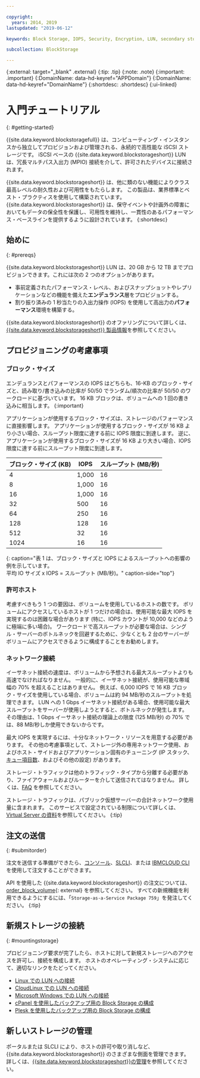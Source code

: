 ```yaml
---

copyright:
  years: 2014, 2019
lastupdated: "2019-06-12"

keywords: Block Storage, IOPS, Security, Encryption, LUN, secondary storage, mount storage, provision storage, ISCSI, MPIO, redundant

subcollection: BlockStorage

---
```

{:external: target="_blank" .external}
{:tip: .tip}
{:note: .note}
{:important: .important}
{:DomainName: data-hd-keyref="APPDomain"}
{:DomainName: data-hd-keyref="DomainName"}
{:shortdesc: .shortdesc}
{:ui-linked}

# 入門チュートリアル
{: #getting-started}

{{site.data.keyword.blockstoragefull}} は、コンピューティング・インスタンスから独立してプロビジョンおよび管理される、永続的で高性能な iSCSI ストレージです。 iSCSI ベースの {{site.data.keyword.blockstorageshort}} LUN は、冗長マルチパス入出力 (MPIO) 接続を介して、許可されたデバイスに接続されます。

{{site.data.keyword.blockstorageshort}} は、他に類のない機能によりクラス最高レベルの耐久性および可用性をもたらします。 この製品は、業界標準とベスト・プラクティスを使用して構築されています。 {{site.data.keyword.blockstorageshort}} は、保守イベントや計画外の障害においてもデータの保全性を保護し、可用性を維持し、一貫性のあるパフォーマンス・ベースラインを提供するように設計されています。
{:shortdesc}

## 始めに
{: #prereqs}

{{site.data.keyword.blockstorageshort}} LUN は、20 GB から 12 TB までプロビジョンできます。これには次の 2 つのオプションがあります。 <br/>
- 事前定義されたパフォーマンス・レベル、およびスナップショットやレプリケーションなどの機能を備えた**エンデュランス**層をプロビジョンする。
- 割り振り済みの 1 秒当たりの入出力操作 (IOPS) を使用して高出力の**パフォーマンス**環境を構築する。

{{site.data.keyword.blockstorageshort}} のオファリングについて詳しくは、[{{site.data.keyword.blockstorageshort}} 製品情報](/docs/infrastructure/BlockStorage?topic=BlockStorage-About)を参照してください。

## プロビジョニングの考慮事項

### ブロック・サイズ

エンデュランスとパフォーマンスの IOPS はどちらも、16-KB のブロック・サイズと、読み取り/書き込みの比率が 50/50 でランダム/順次の比率が 50/50 のワークロードに基づいています。 16 KB ブロックは、ボリュームへの 1 回の書き込みに相当します。
{:important}

アプリケーションが使用するブロック・サイズは、ストレージのパフォーマンスに直接影響します。 アプリケーションが使用するブロック・サイズが 16 KB より小さい場合、スループット限度に達する前に IOPS 限度に到達します。 逆に、アプリケーションが使用するブロック・サイズが 16 KB より大きい場合、IOPS 限度に達する前にスループット限度に到達します。

| ブロック・サイズ (KB) | IOPS | スループット (MB/秒) |
|-----|-----|-----|
| 4 | 1,000 | 16 |
| 8 | 1,000 | 16 |
| 16 | 1,000 | 16 |
| 32 | 500 | 16 |
| 64 | 250 | 16 |
| 128 | 128 | 16 |
| 512 | 32 | 16 |
| 1024 | 16 | 16 |
{: caption="表 1 は、ブロック・サイズと IOPS によるスループットへの影響の例を示しています。<br/>平均 IO サイズ x IOPS = スループット (MB/秒)。" caption-side="top"}

### 許可ホスト

考慮すべきもう 1 つの要因は、ボリュームを使用しているホストの数です。 ボリュームにアクセスしているホストが 1 つだけの場合は、使用可能な最大 IOPS を実現するのは困難な場合があります (特に、IOPS カウントが 10,000 などのように極端に多い場合)。 ワークロードで高スループットが必要な場合は、シングル・サーバーのボトルネックを回避するために、少なくとも 2 台のサーバーがボリュームにアクセスできるように構成することをお勧めします。

### ネットワーク接続

イーサネット接続の速度は、ボリュームから予想される最大スループットよりも高速でなければなりません。 一般的に、イーサネット接続が、使用可能な帯域幅の 70% を超えることはありません。 例えば、6,000 IOPS で 16 KB ブロック・サイズを使用している場合、ボリュームは約 94 MB/秒のスループットを処理できます。 LUN への 1 Gbps イーサネット接続がある場合、使用可能な最大スループットをサーバーが使用しようとすると、ボトルネックが発生します。 その理由は、1 Gbps イーサネット接続の理論上の限度 (125 MB/秒) の 70% では、88 MB/秒しか使用できないからです。

最大 IOPS を実現するには、十分なネットワーク・リソースを用意する必要があります。 その他の考慮事項として、ストレージ外の専用ネットワーク使用、およびホスト・サイドおよびアプリケーション固有のチューニング (IP スタック、[キュー項目数](/docs/infrastructure/BlockStorage?topic=BlockStorage-hostqueuesettings)、およびその他の設定) があります。

ストレージ・トラフィックは他のトラフィック・タイプから分離する必要があり、ファイアウォールおよびルーターを介して送信されてはなりません。 詳しくは、[FAQ](/docs/BlockStorage?topic=block-storage-faqs#isolatedstoragetraffic) を参照してください。

ストレージ・トラフィックは、パブリック仮想サーバーの合計ネットワーク使用量に含まれます。 このサービスで設定されている制限について詳しくは、[Virtual Server の資料](/docs/vsi?topic=virtual-servers-about-public-virtual-servers#about-public-virtual-servers)を参照してください。
{:tip}

## 注文の送信
{: #submitorder}

注文を送信する準備ができたら、[コンソール](/docs/infrastructure/BlockStorage?topic=BlockStorage-orderingthroughConsole)、[SLCLI](/docs/infrastructure/BlockStorage?topic=BlockStorage-orderingthroughCLI)、または [IBMCLOUD CLI](/docs/cli/reference/ibmcloud?topic=cloud-cli-sl-block-storage#sl_block_volume_order) を使用して注文することができます。

API を使用した {{site.data.keyword.blockstorageshort}} の注文については、[order_block_volume](https://softlayer-python.readthedocs.io/en/latest/api/managers/block/#SoftLayer.managers.block.BlockStorageManager.order_block_volume){: external} を参照してください。
すべての新規機能を利用できるようにするには、「`Storage-as-a-Service Package 759`」を発注してください。
{:tip}

## 新規ストレージの接続
{: #mountingstorage}

プロビジョニング要求が完了したら、ホストに対して新規ストレージへのアクセスを許可し、接続を構成します。 ホストのオペレーティング・システムに応じて、適切なリンクをたどってください。
- [Linux での LUN への接続](/docs/infrastructure/BlockStorage?topic=BlockStorage-mountingLinux)
- [CloudLinux での LUN への接続](/docs/infrastructure/BlockStorage?topic=BlockStorage-mountingCloudLinux)
- [Microsoft Windows での LUN への接続](/docs/infrastructure/BlockStorage?topic=BlockStorage-mountingWindows)
- [cPanel を使用したバックアップ用の Block Storage の構成](/docs/infrastructure/BlockStorage?topic=BlockStorage-cPanelBackups)
- [Plesk を使用したバックアップ用の Block Storage の構成](/docs/infrastructure/BlockStorage?topic=BlockStorage-PleskBackups)

## 新しいストレージの管理

ポータルまたは SLCLI により、ホストの許可や取り消しなど、{{site.data.keyword.blockstorageshort}} のさまざまな側面を管理できます。 詳しくは、[{{site.data.keyword.blockstorageshort}}の管理](/docs/infrastructure/BlockStorage?topic=BlockStorage-managingstorage)を参照してください。
